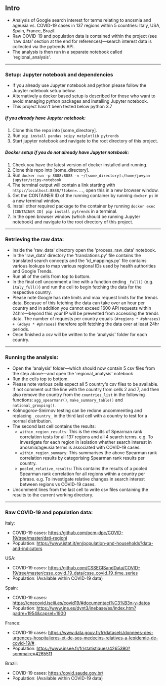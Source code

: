 ## Intro
* Analysis of Google search interest for terms relating to anosmia and ageusia vs. COVID-19 cases in 137 regions within 5 countries: Italy, USA, Spain, France, Brazil.
* Raw COVID-19 and population data is contained within the project (see 'raw data' section at the end for references)—search interest data is collected via the pytrends API.
* The analysis is then run in a separate notebook called 'regional_analysis'.

---

### Setup: Jupyter notebook and dependencies
* If you already use Jupyter notebook and python please follow the Jupyter notebook setup below.
* Alternatively a docker based setup is described for those who want to avoid managing python packages and installing Jupyter notebook.
* This project hasn't been tested below python 3.7

##### If you already have Jupyter notebook:
1. Clone this the repo into [some_directory].
2. Run `pip install pandas scipy matplotlib pytrends`
3. Start jupyter notebook and navigate to the root directory of this project.

##### Docker setup if you do not already have Jupyter notebook:
1. Check you have the latest version of docker installed and running.
2. Clone this repo into [some_directory].
3. Run `docker run -p 8888:8888 -v ~/[some_directory]:/home/jovyan jupyter/scipy-notebook`
4. The terminal output will contain a link starting with `http://localhost:8888/?token=...`, open this in a new browser window.
5. Get the CONTAINER ID of the running container by running `docker ps` in a new terminal window.
6. Install other required package to the container by running `docker exec [CONTAINER ID] pip install pytrends` in a terminal.
7. In the open browser window (which should be running Jupyter notebook) and navigate to the root directory of this project.

---

### Retrieving the raw data:
* Inside the 'raw_data' directory open the 'process_raw_data' notebook.
* In the 'raw_data' directory the 'translations.py' file contains the translated search concepts and the 'id_mappings.py' file contains various lookups to map various regional IDs used by health authorities and Google Trends.
* Run all of the cells from top to bottom.
* In the final cell uncomment a line with a function ending `_full()` (e.g. `italy_full()`) and run the cell to begin fetching the data for the respective country.
* Please note Google has rate limits and max request limits for the trends data. Becasue of this fetching the data can take over an hour per country and in addition you cannot exceed 1600 API requests within 24hrs—beyond this your IP will be prevented from accessing the trends data. The number of requests per country equals `(#regions * #phrases) + (#days * #phrases)` therefore split fetching the data over at least 24hr periods.
* Once finished a csv will be written to the 'analysis' folder for each country.

---

### Running the analysis:
* Open the 'analysis' folder—which should now contain 5 csv files from the step above—and open the 'regional_analysis' notebook
* Run the cells top to bottom.
* Please note various cells expect all 5 country's csv files to be available. If not comment out the line with the country from cells 2 and 7, and then also remove the country from the `countries_list` in the following functions: `agg_spearmanr()`, `make_summary_table()` and `national_grouping()`.
* Kolmogorov-Smirnov testing can be redone uncommenting and replacing `_country_` in the third last cell with a country to test for a normal distribution.
* The second last cell contains the results:
    * `within_region_results`: This is the results of Spearman rank correlation tests for all 137 regions and all 4 search terms. e.g. To investigate for each region in isolation whether search interest in anosmia/ageusia terms is associated with COVID-19 cases.
    * `within_region_summary`: This summarises the above Spearman rank correlation results by categorising Spearman rank results per country.
    * `pooled_relative_results`: This contains the results of a pooled Spearman rank correlation for all regions within a country per phrase. e.g. To investigate relative changes in search interest between regions vs COVID-19 cases.
* Uncomment lines from the last cell to write csv files containing the results to the current working directory.

---

### Raw COVID-19 and population data:

Italy:
* COVID-19 cases: https://github.com/pcm-dpc/COVID-19/tree/master/dati-regioni
* Population: https://www.istat.it/en/population-and-households?data-and-indicators

USA:
* COVID-19 cases: https://github.com/CSSEGISandData/COVID-19/tree/master/csse_covid_19_data/csse_covid_19_time_series
* Population: (Available within COVID-19 data)

Spain:
* COVID-19 cases: https://cnecovid.isciii.es/covid19/#documentaci%C3%B3n-y-datos
* Population: https://www.ine.es/dynt3/inebase/es/index.htm?padre=1954&capsel=1900

France:
* COVID-19 cases: https://www.data.gouv.fr/fr/datasets/donnees-des-urgences-hospitalieres-et-de-sos-medecins-relatives-a-lepidemie-de-covid-19/#_
* Population: https://www.insee.fr/fr/statistiques/4265390?sommaire=4265511

Brazil:
* COVID-19 cases: https://covid.saude.gov.br/
* Population: (Available within COVID-19 data)
